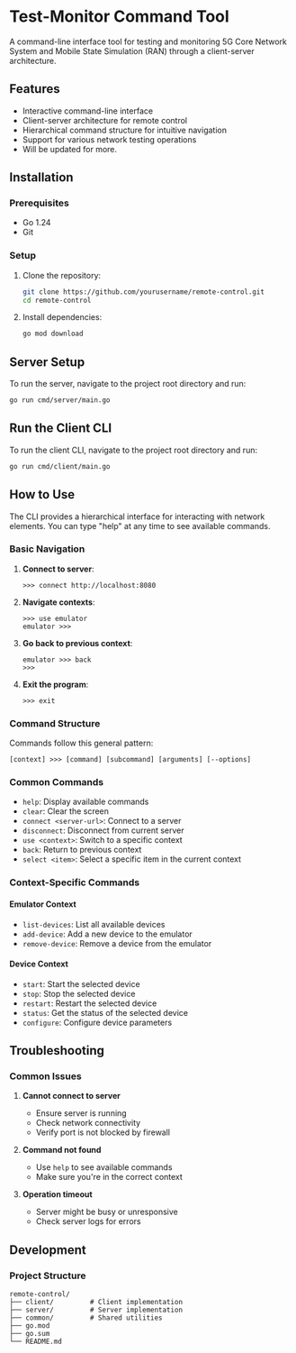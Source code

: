 # Test-Monitor Command Tool

A command-line interface tool for testing and monitoring 5G Core Network System and Mobile State Simulation (RAN) through a client-server architecture.

## Features

- Interactive command-line interface
- Client-server architecture for remote control
- Hierarchical command structure for intuitive navigation
- Support for various network testing operations
- Will be updated for more.

## Installation

### Prerequisites

- Go 1.24 
- Git

### Setup

1. Clone the repository:
   ```sh
   git clone https://github.com/yourusername/remote-control.git
   cd remote-control
   ```

2. Install dependencies:
   ```sh
   go mod download
   ```

## Server Setup

To run the server, navigate to the project root directory and run:

```sh
go run cmd/server/main.go
```

## Run the Client CLI

To run the client CLI, navigate to the project root directory and run:

```sh
go run cmd/client/main.go
```

## How to Use

The CLI provides a hierarchical interface for interacting with network elements. You can type "help" at any time to see available commands.

### Basic Navigation

1. **Connect to server**:
   ```
   >>> connect http://localhost:8080
   ```

2. **Navigate contexts**:
   ```
   >>> use emulator
   emulator >>> 
   ```

3. **Go back to previous context**:
   ```
   emulator >>> back
   >>> 
   ```

4. **Exit the program**:
   ```
   >>> exit
   ```

### Command Structure

Commands follow this general pattern:
```
[context] >>> [command] [subcommand] [arguments] [--options]
```

### Common Commands

- `help`: Display available commands
- `clear`: Clear the screen
- `connect <server-url>`: Connect to a server
- `disconnect`: Disconnect from current server
- `use <context>`: Switch to a specific context
- `back`: Return to previous context
- `select <item>`: Select a specific item in the current context

### Context-Specific Commands

#### Emulator Context
- `list-devices`: List all available devices
- `add-device`: Add a new device to the emulator
- `remove-device`: Remove a device from the emulator

#### Device Context
- `start`: Start the selected device
- `stop`: Stop the selected device
- `restart`: Restart the selected device
- `status`: Get the status of the selected device
- `configure`: Configure device parameters

## Troubleshooting

### Common Issues

1. **Cannot connect to server**
   - Ensure server is running
   - Check network connectivity
   - Verify port is not blocked by firewall

2. **Command not found**
   - Use `help` to see available commands
   - Make sure you're in the correct context

3. **Operation timeout**
   - Server might be busy or unresponsive
   - Check server logs for errors

## Development

### Project Structure

```
remote-control/
├── client/         # Client implementation
├── server/         # Server implementation
├── common/         # Shared utilities
├── go.mod
├── go.sum
└── README.md
```





